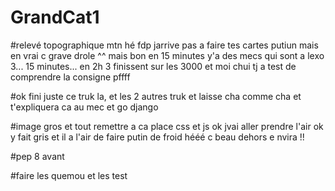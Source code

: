 # GrandCat1

#relevé topographique mtn hé fdp jarrive pas a faire tes cartes putiun mais en vrai c grave drole ^^ mais bon en 15 minutes y'a des mecs qui sont a lexo 3... 15 minutes... en 2h 3 finissent sur les 3000 et moi chui tj a test de comprendre la consigne pffff

#ok fini juste ce truk la, et les 2 autres truk et laisse cha comme cha et t'expliquera ca au mec et go django

#image gros et tout remettre a ca place css et js ok jvai aller prendre l'air ok y fait gris et il a l'air de faire putin de froid hééé c beau dehors e nvira !!

#pep 8 avant

#faire les quemou et les test





 
